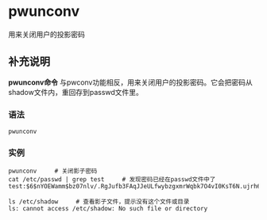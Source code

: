 pwunconv
===

用来关闭用户的投影密码

## 补充说明

**pwunconv命令** 与pwconv功能相反，用来关闭用户的投影密码。它会把密码从shadow文件内，重回存到passwd文件里。

### 语法  

```shell
pwunconv
```

### 实例  

```shell
pwunconv     # 关闭影子密码
cat /etc/passwd | grep test     # 发现密码已经在passwd文件中了
test:$6$nYOEWamm$bz07nlv/.RgJufb3FAqJJeULfwybzgxmrWqbk7O4vI0KsT6N.ujrh6dDIUcAJdfjksyuyAFDPIngZeD3cgcf.0:3001:3001::/home/test:/bin/sh

ls /etc/shadow     # 查看影子文件，提示没有这个文件或目录
ls: cannot access /etc/shadow: No such file or directory
```


<!-- Linux命令行搜索引擎：https://jaywcjlove.github.io/linux-command/ -->
